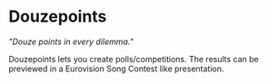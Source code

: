 # Douzepoints
_"Douze points in every dilemma."_

Douzepoints lets you create polls/competitions. The results can be previewed in a Eurovision Song Contest like presentation.